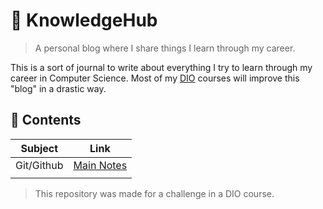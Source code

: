 # 📘 KnowledgeHub
> A personal blog where I share things I learn through my career.

This is a sort of journal to write about everything I try to learn through my career in Computer Science. Most of my [DIO](https://www.dio.me/) courses will improve this "blog" in a drastic way. 

## 🔎 Contents

| Subject    | Link                       |
|:----------:|:--------------------------:|
| Git/Github | [Main Notes](Git/notes.md) |
|            |                            |  


> This repository was made for a challenge in a DIO course. 